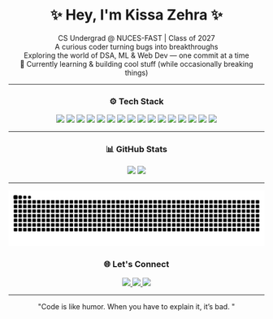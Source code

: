 <h1 align="center">✨ Hey, I'm Kissa Zehra ✨</h1>

<p align="center">
   CS Undergrad @ NUCES-FAST | Class of 2027<br>
   A curious coder turning bugs into breakthroughs<br>
   Exploring the world of DSA, ML & Web Dev — one commit at a time<br>
  🌱 Currently learning & building cool stuff (while occasionally breaking things)
</p>

---

<h3 align="center">⚙️ Tech Stack</h3>

<p align="center">
  <img src="https://img.shields.io/badge/C-%2300599C.svg?style=for-the-badge&logo=c&logoColor=white"/>
  <img src="https://img.shields.io/badge/C++-%2300599C.svg?style=for-the-badge&logo=c%2B%2B&logoColor=white"/>
  <img src="https://img.shields.io/badge/HTML5-%23E34F26.svg?style=for-the-badge&logo=html5&logoColor=white"/>
  <img src="https://img.shields.io/badge/CSS3-%231572B6.svg?style=for-the-badge&logo=css3&logoColor=white"/>
  <img src="https://img.shields.io/badge/JavaScript-%23323330.svg?style=for-the-badge&logo=javascript&logoColor=%23F7DF1E"/>
  <img src="https://img.shields.io/badge/Python-3670A0?style=for-the-badge&logo=python&logoColor=ffdd54"/>
  <img src="https://img.shields.io/badge/Anaconda-%2344A833.svg?style=for-the-badge&logo=anaconda&logoColor=white"/>
  <img src="https://img.shields.io/badge/Canva-%2300C4CC.svg?style=for-the-badge&logo=Canva&logoColor=white"/>
  <img src="https://img.shields.io/badge/Figma-%23F24E1E.svg?style=for-the-badge&logo=figma&logoColor=white"/>
  <img src="https://img.shields.io/badge/Pandas-%23150458.svg?style=for-the-badge&logo=pandas&logoColor=white"/>
  <img src="https://img.shields.io/badge/TensorFlow-%23FF6F00.svg?style=for-the-badge&logo=TensorFlow&logoColor=white"/>
  <img src="https://img.shields.io/badge/NumPy-%23013243.svg?style=for-the-badge&logo=numpy&logoColor=white"/>
  <img src="https://img.shields.io/badge/Matplotlib-%23ffffff.svg?style=for-the-badge&logo=Matplotlib&logoColor=black"/>
  <img src="https://img.shields.io/badge/PyTorch-%23EE4C2C.svg?style=for-the-badge&logo=PyTorch&logoColor=white"/>
  <img src="https://img.shields.io/badge/scikit--learn-%23F7931E.svg?style=for-the-badge&logo=scikit-learn&logoColor=white"/>
  <img src="https://img.shields.io/badge/Git-%23F05033.svg?style=for-the-badge&logo=git&logoColor=white"/>
</p>

---

<h3 align="center">📊 GitHub Stats</h3>

<p align="center">
  <img src="https://github-readme-stats.vercel.app/api?username=Kissa-Zehra&show_icons=true&theme=tokyonight&hide_border=true&border_radius=10" height="170"/>
  <img src="https://github-readme-stats.vercel.app/api/top-langs/?username=Kissa-Zehra&layout=compact&theme=tokyonight&hide_border=true&border_radius=10" height="170"/>
</p>

---

![Snake animation](https://github.com/Kissa-Zehra/Kissa-Zehra/blob/output/snake.svg)

<h3 align="center">🌐 Let's Connect</h3>

<p align="center">
  <a href="https://linkedin.com/in/kissa-zehra">
    <img src="https://img.shields.io/badge/LinkedIn-%230077B5.svg?style=for-the-badge&logo=linkedin&logoColor=white" />
  </a>
  <a href="https://x.com/KissaZehra95947">
    <img src="https://img.shields.io/badge/X-black.svg?style=for-the-badge&logo=X&logoColor=white" />
  </a>
  <a href="mailto:kissazehra180@gmail.com">
    <img src="https://img.shields.io/badge/Email-D14836?style=for-the-badge&logo=gmail&logoColor=white" />
  </a>
</p>

---


<p align="center">
   "Code is like humor. When you have to explain it, it’s bad. "  
</p>

<!-- Proudly created by Kissa Zehra -->

